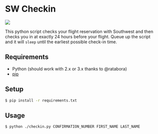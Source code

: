 # SW Checkin

![](http://www.southwest-heart.com/img/heart/heart_1.jpg)

This python script checks your flight reservation with Southwest and then checks you in at exactly 24 hours before your flight.  Queue up the script and it will `sleep` until the earliest possible check-in time.

## Requirements

* Python (should work with 2.x or 3.x thanks to @ratabora)
* [pip](https://pypi.python.org/pypi/pip)

## Setup

```bash
$ pip install -r requirements.txt
```

## Usage

```bash
$ python ./checkin.py CONFIRMATION_NUMBER FIRST_NAME LAST_NAME
```
